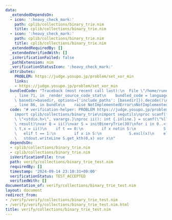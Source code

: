 ```yaml
---
data:
  _extendedDependsOn:
  - icon: ':heavy_check_mark:'
    path: cplib/collections/binary_trie.nim
    title: cplib/collections/binary_trie.nim
  - icon: ':heavy_check_mark:'
    path: cplib/collections/binary_trie.nim
    title: cplib/collections/binary_trie.nim
  _extendedRequiredBy: []
  _extendedVerifiedWith: []
  _isVerificationFailed: false
  _pathExtension: nim
  _verificationStatusIcon: ':heavy_check_mark:'
  attributes:
    PROBLEM: https://judge.yosupo.jp/problem/set_xor_min
    links:
    - https://judge.yosupo.jp/problem/set_xor_min
  bundledCode: "Traceback (most recent call last):\n  File \"/home/runner/.local/lib/python3.10/site-packages/onlinejudge_verify/documentation/build.py\"\
    , line 71, in _render_source_code_stat\n    bundled_code = language.bundle(stat.path,\
    \ basedir=basedir, options={'include_paths': [basedir]}).decode()\n  File \"/home/runner/.local/lib/python3.10/site-packages/onlinejudge_verify/languages/nim.py\"\
    , line 86, in bundle\n    raise NotImplementedError\nNotImplementedError\n"
  code: "# verification-helper: PROBLEM https://judge.yosupo.jp/problem/set_xor_min\n\
    import cplib/collections/binary_trie\nimport sequtils\nproc scanf(formatstr: cstring){.header:\
    \ \"<stdio.h>\", varargs.}\nproc ii(): int {.inline.} = scanf(\"%lld\\n\", addr\
    \ result)\nvar Q = ii()\nvar S = initBineryTrie(30)\nfor i in 0..<(Q):\n    var\
    \ t,x = ii()\n    if t == 0:\n        if x notin S:\n            S.incl(x)\n \
    \   elif t == 1:\n        if x in S:\n            S.excl(x)\n    else:\n     \
    \   stdout.writeLine S.get_kth(0,x) xor x\n"
  dependsOn:
  - cplib/collections/binary_trie.nim
  - cplib/collections/binary_trie.nim
  isVerificationFile: true
  path: verify/collections/binary_trie_test.nim
  requiredBy: []
  timestamp: '2024-09-14 23:10:31+09:00'
  verificationStatus: TEST_ACCEPTED
  verifiedWith: []
documentation_of: verify/collections/binary_trie_test.nim
layout: document
redirect_from:
- /verify/verify/collections/binary_trie_test.nim
- /verify/verify/collections/binary_trie_test.nim.html
title: verify/collections/binary_trie_test.nim
---
```


